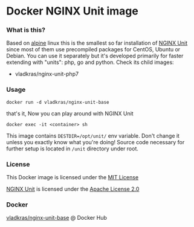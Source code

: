 # Docker NGINX Unit image

### What is this?
Based on [alpine](https://hub.docker.com/_/alpine/) linux this is the smallest so far installation of [NGINX Unit](https://www.nginx.com/products/nginx-unit/) since most of them use precompiled packages for CentOS, Ubuntu or Debian. You can use it separately but it's developed primarily for faster extending with "units": php, go and python. Check its child images:

* vladkras/nginx-unit-php7

### Usage
`docker run -d vladkras/nginx-unit-base`

that's it, Now you can play around with NGINX Unit

`docker exec -it <container> sh`

This image contains `DESTDIR=/opt/unit/` env variable. Don't change it unless you exactly know what you're doing! Source code necessary for further setup is located in `/unit` directory under root.

### License
This Docker image is licensed under the [MIT License](https://github.com/vladkras/nginx-unit-base/blob/master/LICENSE)

[NGINX Unit](https://github.com/nginx/unit) is licensed under the [Apache License 2.0](https://github.com/nginx/unit/blob/master/LICENSE)

### Docker
[vladkras/nginx-unit-base](https://hub.docker.com/r/vladkras/nginx-unit-base/) @ Docker Hub
